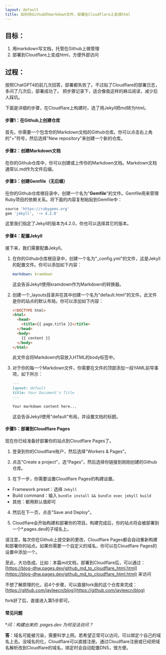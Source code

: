 ```yaml
---
layout: default
title: 如何将Github的markdown文件，部署在Cloudflare上变成html
---
```


## 目标：
1. 用markdown写文档，托管在Github上做管理
2. 部署到Cloudflare上变成html，方便外部访问

## 过程：
按照ChatGPT4的前几次回答，部署都失败了。不过贴了Cloudflare的部署日志，多问了几次后，部署成功了。
把步骤记录下，适合像我这样的麻瓜阅读，减少后人踩坑。

下面是详细的步骤，在Cloudflare上构建时，选了用Jekyll把md转为html。

#### 步骤1：在Github上创建仓库

首先，你需要一个包含你的Markdown文档的Github仓库。你可以点击右上角的"+"符号，然后选择"New repository"来创建一个新的仓库。

#### 步骤2：创建Markdown文档

在你的Github仓库中，你可以创建或上传你的Markdown文档。Markdown文档通常以.md作为文件后缀。

#### 步骤3：创建Gemfile（无后缀）

在你的Github仓库根目录中，创建一个名为"**Gemfile**"的文件。Gemfile用来管理Ruby项目的依赖关系。将下面的内容复制粘贴到Gemfile中：

```ruby
source 'https://rubygems.org'
gem 'jekyll', '~> 4.2.0'
```

这里我们指定了Jekyll的版本为4.2.0，你也可以选择其它的版本。

#### 步骤4：配置Jekyll

接下来，我们需要配置Jekyll。

1. 在你的Github仓库根目录中，创建一个名为"\_config.yml"的文件，这是Jekyll的配置文件。你可以添加如下内容：

   ```yaml
   markdown: kramdown
   ```

   这会告诉Jekyll使用kramdown作为Markdown的转换器。

2. 创建一个\_layouts目录并在其中创建一个名为"default.html"的文件。此文件是你的站点的默认布局。你可以添加如下内容：

   ```html
   <!DOCTYPE html>
   <html>
     <head>
       <title>{{ page.title }}</title>
     </head>
     <body>
       {{ content }}
     </body>
   </html>
   ```

   此文件会将Markdown内容放入HTML的body标签中。

3. 对于你的每一个Markdown文件，你需要在文件的顶部添加一段YAML前导事项，如下所示：

   ```markdown
   ---
   layout: default
   title: Your Document's Title
   ---

   Your markdown content here...
   ```

   这会告诉Jekyll使用"default"布局，并设置文档的标题。

#### 步骤5：部署到Cloudflare Pages

现在你已经准备好部署你的站点到Cloudflare Pages了。

1. 登录到你的Cloudflare账户，然后选择"Workers & Pages"。

2. 点击"Create a project"，选“Pages”，然后选择你链接到刚刚创建的Github仓库。

3. 在下一步，你需要设置Cloudflare Pages的构建设置。
- Framework preset：选择 `Jekyll`
- Build command：输入 `bundle install && bundle exec jekyll build`
- 其他：都用默认值即可

4. 然后在下一页，点击"Save and Deploy"。

5. Cloudflare会开始构建和部署你的项目。构建完成后，你的站点将会被部署到一个*.pages.dev的子域名上。

请注意，每次你在Github上提交新的更改，Cloudflare Pages都会自动重新构建和部署你的站点。如果你需要一个自定义的域名，你可以在Cloudflare Pages的设置中添加一个。

至此，大功告成。比如：本篇md文档，部署到Cloudflare后，可以通过：[https://blog-dhw.pages.dev/github_md_to_cloudflare_html.html](https://blog-dhw.pages.dev/github_md_to_cloudflare_html.html) 来访问

不想了解原理的化，前4个步骤，可以直接fork我的这个仓库来完成：[https://github.com/jayleecn/blog](https://github.com/jayleecn/blog)

fork好了后，直接进入第5步即可。

#### 常见问题

**问：构建出来的 *.pages.dev 为何没法访问？**

**答**：域名可能被污染，需要科学上网。若希望正常可以访问，可以绑定个自己的域名上去。没域名的化，Cloudflare可以直接注册。通过Cloudflare注册或已经把域名解析改到Cloudflare的域名，绑定时会自动配置DNS，很方便。
